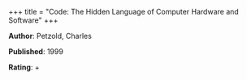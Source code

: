 +++
title = "Code: The Hidden Language of Computer Hardware and Software"
+++



**Author**: Petzold, Charles

**Published**: 1999

**Rating**: +